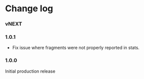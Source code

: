 # Change log

### vNEXT

### 1.0.1
* Fix issue where fragments were not properly reported in stats.

### 1.0.0

Initial production release
